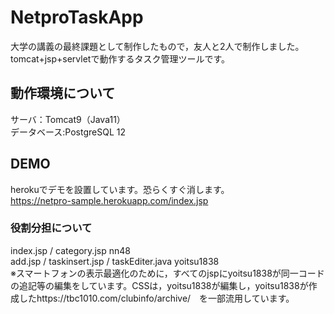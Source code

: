 # NetproTaskApp
大学の講義の最終課題として制作したもので，友人と2人で制作しました。<br>
tomcat+jsp+servletで動作するタスク管理ツールです。
 
## 動作環境について
サーバ：Tomcat9（Java11）<br>
データベース:PostgreSQL 12<br>

## DEMO
herokuでデモを設置しています。恐らくすぐ消します。<br>
https://netpro-sample.herokuapp.com/index.jsp

### 役割分担について
index.jsp / category.jsp nn48<br>
add.jsp / taskinsert.jsp / taskEditer.java yoitsu1838<br>
※スマートフォンの表示最適化のために，すべてのjspにyoitsu1838が同一コードの追記等の編集をしています。CSSは，yoitsu1838が編集し，yoitsu1838が作成したhttps://tbc1010.com/clubinfo/archive/　を一部流用しています。<br>
